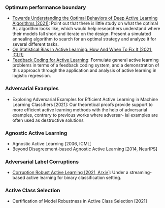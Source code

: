 ### Optimum performance boundary
- [Towards Understanding the Optimal Behaviors of Deep Active Learning Algorithms [2021]](https://arxiv.org/pdf/2101.00977.pdf):
  Point out that there is little study on what the optimal AL algorithm looks like, which would help researchers understand where their models fall short and iterate on the design.
  Present a simulated annealing algorithm to search for an optimal strategy and analyze it for several different tasks.
- [On Statistical Bias In Active Learning: How And When To Fix It [2021, ICLR]](https://arxiv.org/pdf/2101.11665.pdf)
- [Feedback Coding for Active Learning](https://arxiv.org/pdf/2103.00654.pdf): Formulate general active learning problems in terms of a feedback coding system, and a demonstration of this approach through the application and analysis of active learning in logistic regression.

### Adversarial Examples

- Exploring Adversarial Examples for Efficient Active Learning in Machine Learning Classifiers [2021]: Our theoretical proofs provide support to more efficient active learning methods with the help of adversarial examples, contrary to previous works where adversar- ial examples are often used as destructive solutions

### Agnostic Active Learning
- Agnostic Active Learning [2006, ICML]
- Beyond Disagreement-based Agnostic Active Learning [2014, NeurIPS]

### Adversarial Label Corruptions

- [Corruption Robust Active Learning [2021, Arxiv]](https://arxiv.org/pdf/2106.11220.pdf): 
  Under a streaming-based active learning for binary classification setting.

### Active Class Selection

- Certification of Model Robustness in Active Class Selection [2021]